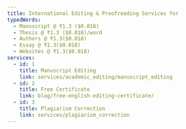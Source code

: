 ```yaml
---
title: International Editing & Proofreading Services for
typedWords:
  - Manuscript @ ₹1.3 ($0.018)
  - Thesis @ ₹1.3 ($0.018)/word
  - Authors @ ₹1.3($0.018)
  - Essay @ ₹1.3($0.018)
  - Websites @ ₹1.3($0.018)
services:
  - id: 1
    title: Manuscript Editing
    link: services/academic_editing/manuscript_editing
  - id: 2
    title: Free Certificate
    link: blog/free-english-editing-certificate/
  - id: 3
    title: Plagiarism Correction
    link: services/plagiarism_correction
---
```

